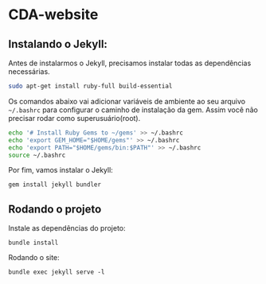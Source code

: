 # CDA-website

## Instalando o Jekyll:

Antes de instalarmos o Jekyll, precisamos instalar
todas as dependências necessárias.

```bash
sudo apt-get install ruby-full build-essential
```

Os comandos abaixo vai adicionar variáveis de ambiente
ao seu arquivo `~/.bashrc` para configurar
o caminho de instalação da gem. Assim você não precisar
rodar como superusuário(root).

 ```bash
echo '# Install Ruby Gems to ~/gems' >> ~/.bashrc
echo 'export GEM_HOME="$HOME/gems"' >> ~/.bashrc
echo 'export PATH="$HOME/gems/bin:$PATH"' >> ~/.bashrc
source ~/.bashrc
```

Por fim, vamos instalar o Jekyll:

```
gem install jekyll bundler
```

## Rodando o projeto

Instale as dependências do projeto:

```
bundle install
```

Rodando o site:

```
bundle exec jekyll serve -l
```
